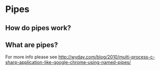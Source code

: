 # Pipes

## How do pipes work?

## What are pipes?



For more info please see
http://wyday.com/blog/2010/multi-process-c-sharp-application-like-google-chrome-using-named-pipes/